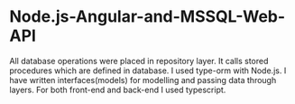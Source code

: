 # Node.js-Angular-and-MSSQL-Web-API
All database operations were placed in repository layer. It calls stored procedures which are defined in database. I used type-orm with Node.js. I have written interfaces(models) for modelling and passing data through layers. For both front-end and back-end I used typescript.
